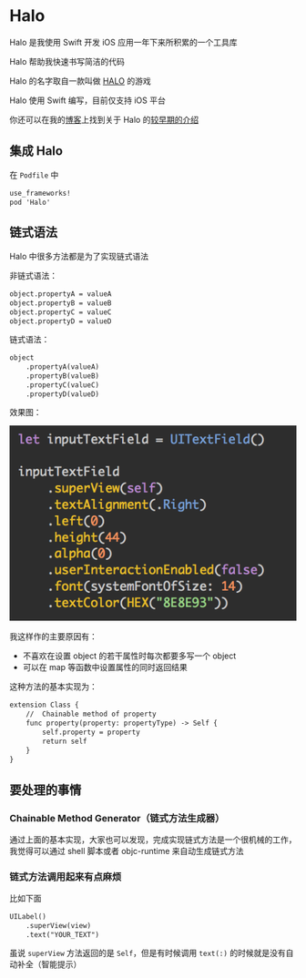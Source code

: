 # Halo

Halo 是我使用 Swift 开发 iOS 应用一年下来所积累的一个工具库

Halo 帮助我快速书写简洁的代码

Halo 的名字取自一款叫做 [HALO](https://www.halowaypoint.com/en-us) 的游戏

Halo 使用 Swift 编写，目前仅支持 iOS 平台

你还可以在我的[博客](http://halowang.github.io/)上找到关于 Halo 的[较早期的介绍](http://halowang.github.io/2016/03/09/introduction-of-Halo/)

## 集成 Halo

在 `Podfile` 中

```
use_frameworks!
pod 'Halo'
```

## 链式语法

Halo 中很多方法都是为了实现链式语法

非链式语法：

	object.propertyA = valueA
	object.propertyB = valueB
	object.propertyC = valueC
	object.propertyD = valueD

链式语法：

	object
		.propertyA(valueA)
		.propertyB(valueB)
		.propertyC(valueC)
		.propertyD(valueD)
		
效果图：

![](./imageRes/ChainableMethods.png)
		
我这样作的主要原因有：

- 不喜欢在设置 object 的若干属性时每次都要多写一个 object
- 可以在 map 等函数中设置属性的同时返回结果


这种方法的基本实现为：

```
extension Class {
	//	Chainable method of property
	func property(property: propertyType) -> Self {
		self.property = property
		return self
	}
}
```

## 要处理的事情

### Chainable Method Generator（链式方法生成器）

通过上面的基本实现，大家也可以发现，完成实现链式方法是一个很机械的工作，我觉得可以通过 shell 脚本或者 objc-runtime 来自动生成链式方法

### 链式方法调用起来有点麻烦

比如下面

```
UILabel()
	.superView(view)
	.text("YOUR_TEXT")
```

虽说 `superView` 方法返回的是 `Self`，但是有时候调用 `text(:)` 的时候就是没有自动补全（智能提示）
